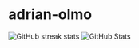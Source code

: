 # adrian-olmo
 
![GitHub streak stats](https://github-readme-streak-stats.herokuapp.com/?user=adrian-olmo) 
![GitHub Stats](https://github-readme-stats.vercel.app/api?username=adrian-olmo&show_icons=true&locale=es)
